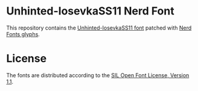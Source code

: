 # Unhinted-IosevkaSS11 Nerd Font
This repository contains the [Unhinted-IosevkaSS11 font](https://github.com/be5invis/Iosevka) patched with [Nerd Fonts glyphs](https://github.com/ryanoasis/nerd-fonts).

# License
The fonts are distributed according to the [SIL Open Font License, Version 1.1](LICENSE).
